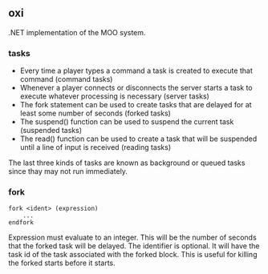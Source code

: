 ## oxi
.NET implementation of the MOO system.

### tasks
* Every time a player types a command a task is created to execute that command (command tasks)
* Whenever a player connects or disconnects the server starts a task to execute whatever processing is necessary (server tasks)
* The fork statement can be used to create tasks that are delayed for at least some number of seconds (forked tasks)
* The suspend() function can be used to suspend the current task (suspended tasks)
* The read() function can be used to create a task that will be suspended until a line of input is received (reading tasks)

The last three kinds of tasks are known as background or queued tasks since thay may not run immediately.

### fork
```
fork <ident> (expression)
    ...
endfork
```

Expression must evaluate to an integer. This will be the number of seconds that the forked task will be delayed. The identifier is optional. It will have the task id of the task associated with the forked block. This is useful for killing the forked starts before it starts.